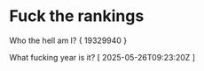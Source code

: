 # Fuck the rankings

Who the hell am I?
{ 19329940 }

What fucking year is it?
[ 2025-05-26T09:23:20Z ]
